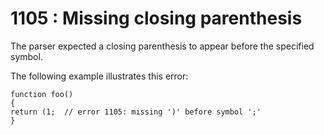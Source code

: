 # 1105 : Missing closing parenthesis

The parser expected a closing parenthesis to appear before the specified symbol.

&#x20;

The following example illustrates this error:

```
function foo()
{
return (1;  // error 1105: missing ')' before symbol ';'
}
```

